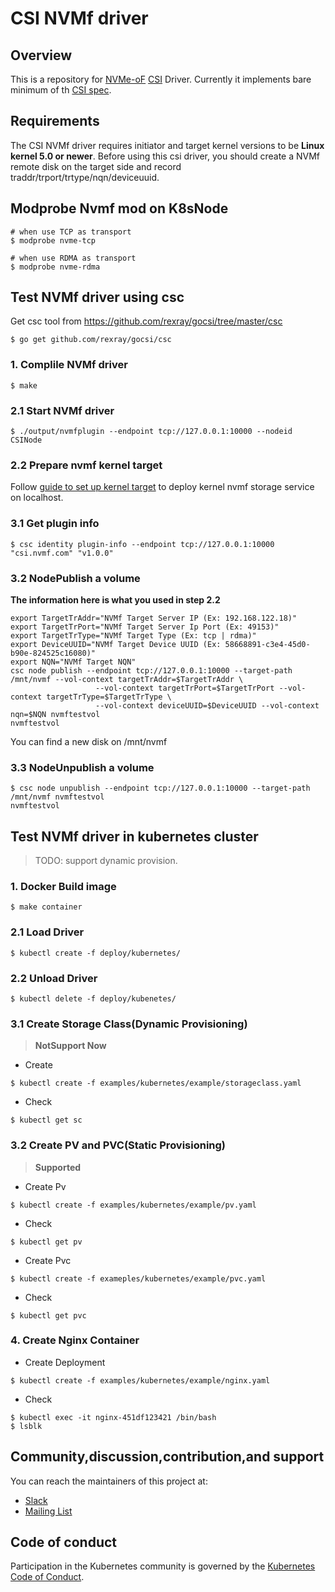# CSI NVMf driver

## Overview

This is a repository for [NVMe-oF](https://en.wikipedia.org/wiki/NVM_Express#NVMe-oF) [CSI](https://kubernetes-csi.github.io/docs/) Driver. 
Currently it implements bare minimum of th [CSI spec](https://github.com/container-storage-interface/spec).

## Requirements

The CSI NVMf driver requires initiator and target kernel versions to be **Linux kernel 5.0 or newer**.
Before using this csi driver, you should create a NVMf remote disk on the target side and record traddr/trport/trtype/nqn/deviceuuid.

## Modprobe Nvmf mod on K8sNode

```
# when use TCP as transport
$ modprobe nvme-tcp
```

```
# when use RDMA as transport
$ modprobe nvme-rdma
```

## Test NVMf driver using csc
Get csc tool from https://github.com/rexray/gocsi/tree/master/csc
```
$ go get github.com/rexray/gocsi/csc
```

### 1. Complile NVMf driver
```
$ make
```

### 2.1 Start NVMf driver

```
$ ./output/nvmfplugin --endpoint tcp://127.0.0.1:10000 --nodeid CSINode
```

### 2.2 Prepare nvmf kernel target

Follow [guide to set up kernel target](doc/setup_kernel_nvmf_target.md) to deploy kernel nvmf storage service on localhost.

### 3.1 Get plugin info
```
$ csc identity plugin-info --endpoint tcp://127.0.0.1:10000
"csi.nvmf.com" "v1.0.0"
```
### 3.2 NodePublish a volume

**The information here is what you used in step 2.2**

```
export TargetTrAddr="NVMf Target Server IP (Ex: 192.168.122.18)"
export TargetTrPort="NVMf Target Server Ip Port (Ex: 49153)"
export TargetTrType="NVMf Target Type (Ex: tcp | rdma)"
export DeviceUUID="NVMf Target Device UUID (Ex: 58668891-c3e4-45d0-b90e-824525c16080)"
export NQN="NVMf Target NQN"
csc node publish --endpoint tcp://127.0.0.1:10000 --target-path /mnt/nvmf --vol-context targetTrAddr=$TargetTrAddr \
                   --vol-context targetTrPort=$TargetTrPort --vol-context targetTrType=$TargetTrType \
                   --vol-context deviceUUID=$DeviceUUID --vol-context nqn=$NQN nvmftestvol
nvmftestvol
```
You can find a new disk on /mnt/nvmf

### 3.3 NodeUnpublish a volume
```
$ csc node unpublish --endpoint tcp://127.0.0.1:10000 --target-path /mnt/nvmf nvmftestvol
nvmftestvol
```

## Test NVMf driver in kubernetes cluster
> TODO: support dynamic provision.

### 1. Docker Build image
```
$ make container
```

### 2.1 Load Driver
```
$ kubectl create -f deploy/kubernetes/
```
### 2.2 Unload Driver
```
$ kubectl delete -f deploy/kubenetes/
```

### 3.1 Create Storage Class(Dynamic Provisioning) 
> **NotSupport Now**
- Create
```
$ kubectl create -f examples/kubernetes/example/storageclass.yaml
```
- Check
```
$ kubectl get sc
```

### 3.2 Create PV and PVC(Static Provisioning)
> **Supported**
- Create Pv
```
$ kubectl create -f examples/kubernetes/example/pv.yaml
```
- Check
```
$ kubectl get pv
```

- Create Pvc
```
$ kubectl create -f exameples/kubernetes/example/pvc.yaml
```
- Check
```
$ kubectl get pvc
```

### 4. Create Nginx Container
- Create Deployment
```
$ kubectl create -f examples/kubernetes/example/nginx.yaml
```
- Check
```
$ kubectl exec -it nginx-451df123421 /bin/bash
$ lsblk
```

## Community,discussion,contribution,and support

You can reach the maintainers of this project at:
- [Slack](http://slack.k8s.io/)
- [Mailing List](https://groups.google.com/forum/#!forum/kubernetes-dev)

## Code of conduct

Participation in the Kubernetes community is governed by the [Kubernetes Code of Conduct](code-of-conduct.md).